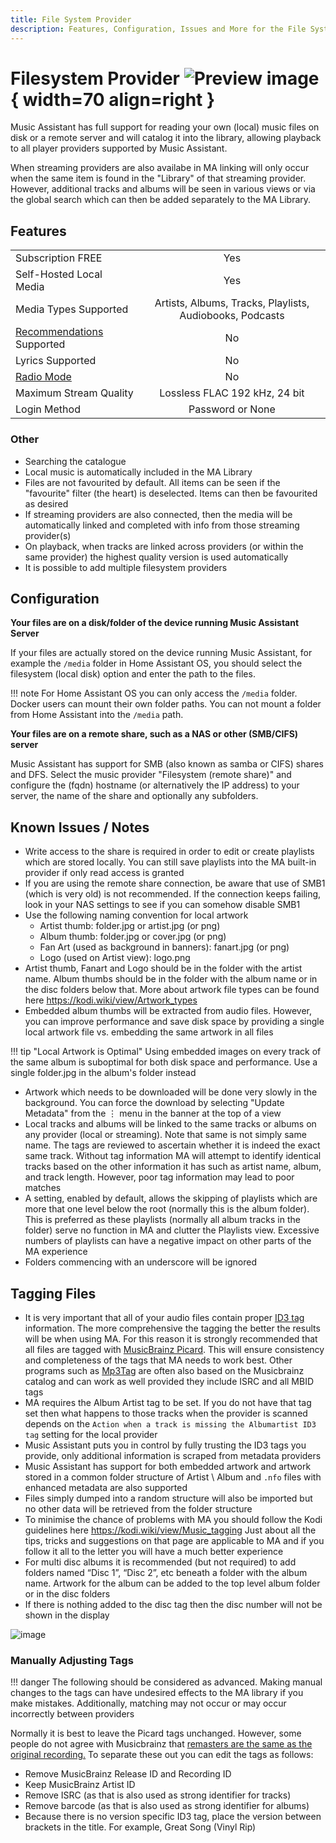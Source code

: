 ```yaml
---
title: File System Provider
description: Features, Configuration, Issues and More for the File System Player Provider
---
```


# Filesystem Provider ![Preview image](../assets/icons/localfiles-icon.png){ width=70 align=right }

Music Assistant has full support for reading your own (local) music files on disk or a remote server and will catalog it into the library, allowing playback to all player providers supported by Music Assistant. 

When streaming providers are also availabe in MA linking will only occur when the same item is found in the "Library" of that streaming provider. However, additional tracks and albums will be seen in various views or via the global search which can then be added separately to the MA Library.

## Features

|           |                     |
|:-----------------------|:---------------------:|
| Subscription FREE | Yes |
| Self-Hosted Local Media   | Yes |
| Media Types Supported | Artists, Albums, Tracks, Playlists, Audiobooks, Podcasts |
| [Recommendations](../ui.md#view-home) Supported | No |
| Lyrics Supported | No |
| [Radio Mode](../ui.md#track-menu) | No |
| Maximum Stream Quality | Lossless FLAC 192 kHz, 24 bit |
| Login Method | Password or None |

### Other

- Searching the catalogue
- Local music is automatically included in the MA Library
- Files are not favourited by default. All items can be seen if the "favourite" filter (the heart) is deselected. Items can then be favourited as desired
- If streaming providers are also connected, then the media will be automatically linked and completed with info from those streaming provider(s)
- On playback, when tracks are linked across providers (or within the same provider) the highest quality version is used automatically
- It is possible to add multiple filesystem providers

## Configuration

**Your files are on a disk/folder of the device running Music Assistant Server**

If your files are actually stored on the device running Music Assistant, for example the `/media` folder in Home Assistant OS, you should select the filesystem (local disk) option and enter the path to the files. 

!!! note
    For Home Assistant OS you can only access the `/media` folder. Docker users can mount their own folder paths. You can not mount a folder from Home Assistant into the `/media` path.

**Your files are on a remote share, such as a NAS or other (SMB/CIFS) server**

Music Assistant has support for SMB (also known as samba or CIFS) shares and DFS. Select the music provider "Filesystem (remote share)" and configure the (fqdn) hostname (or alternatively the IP address) to your server, the name of the share and optionally any subfolders.

## Known Issues / Notes

- Write access to the share is required in order to edit or create playlists which are stored locally. You can still save playlists into the MA built-in provider if only read access is granted
- If you are using the remote share connection, be aware that use of SMB1 (which is very old) is not recommended. If the connection keeps failing, look in your NAS settings to see if you can somehow disable SMB1
- Use the following naming convention for local artwork
    - Artist thumb: folder.jpg or artist.jpg (or png)
    - Album thumb: folder.jpg or cover.jpg (or png)
    - Fan Art (used as background in banners): fanart.jpg (or png)
    - Logo (used on Artist view): logo.png
- Artist thumb, Fanart and Logo should be in the folder with the artist name. Album thumbs should be in the folder with the album name or in the disc folders below that. More about artwork file types can be found here https://kodi.wiki/view/Artwork_types
- Embedded album thumbs will be extracted from audio files. However, you can improve performance and save disk space by providing a single local artwork file vs. embedding the same artwork in all files

!!! tip "Local Artwork is Optimal" 
    Using embedded images on every track of the same album is suboptimal for both disk space and performance. Use a single folder.jpg in the album's folder instead

- Artwork which needs to be downloaded will be done very slowly in the background. You can force the download by selecting "Update Metadata" from the ⋮ menu in the banner at the top of a view
- Local tracks and albums will be linked to the same tracks or albums on any provider (local or streaming). Note that same is not simply same name. The tags are reviewed to ascertain whether it is indeed the exact same track. Without tag information MA will attempt to identify identical tracks based on the other information it has such as artist name, album, and track length. However, poor tag information may lead to poor matches
- A setting, enabled by default, allows the skipping of playlists which are more that one level below the root (normally this is the album folder). This is preferred as these playlists (normally all album tracks in the folder) serve no function in MA and clutter the Playlists view. Excessive numbers of playlists can have a negative impact on other parts of the MA experience
- Folders commencing with an underscore will be ignored
  
## Tagging Files 

- It is very important that all of your audio files contain proper [ID3 tag](https://en.wikipedia.org/wiki/ID3) information. The more comprehensive the tagging the better the results will be when using MA. For this reason it is strongly recommended that all files are tagged with [MusicBrainz Picard](https://picard.musicbrainz.org). This will ensure consistency and completeness of the tags that MA needs to work best. Other programs such as [Mp3Tag](https://www.mp3tag.de/en/) are often also based on the Musicbrainz catalog and can work as well provided they include ISRC and all MBID tags
- MA requires the Album Artist tag to be set. If you do not have that tag set then what happens to those tracks when the provider is scanned depends on the `Action when a track is missing the Albumartist ID3 tag` setting for the local provider 
- Music Assistant puts you in control by fully trusting the ID3 tags you provide, only additional information is scraped from metadata providers
- Music Assistant has support for both embedded artwork and artwork stored in a common folder structure of Artist \ Album and `.nfo` files with enhanced metadata are also supported
- Files simply dumped into a random structure will also be imported but no other data will be retrieved from the folder structure
- To minimise the chance of problems with MA you should follow the Kodi guidelines here https://kodi.wiki/view/Music_tagging Just about all the tips, tricks and suggestions on that page are applicable to MA and if you follow it all to the letter you will have a much better experience
- For multi disc albums it is recommended (but not required) to add folders named “Disc 1”, “Disc 2”, etc beneath a folder with the album name. Artwork for the album can be added to the top level album folder or in the disc folders
- If there is nothing added to the disc tag then the disc number will not be shown in the display

![image](../assets/screenshots/no-disc-tag.png)

### Manually Adjusting Tags

!!! danger
    The following should be considered as advanced. Making manual changes to the tags can have undesired effects to the MA library if you make mistakes. Additionally, matching may not occur or may occur incorrectly between providers

Normally it is best to leave the Picard tags unchanged. However, some people do not agree with Musicbrainz that [remasters are the same as the original recording.](https://musicbrainz.org/doc/Style/Recording#Recordings_with_different_mastering) To separate these out you can edit the tags as follows:

- Remove MusicBrainz Release ID and Recording ID
- Keep MusicBrainz Artist ID
- Remove ISRC (as that is also used as strong identifier for tracks)
- Remove barcode (as that is also used as strong identifier for albums)
- Because there is no version specific ID3 tag, place the version between brackets in the title. For example, Great Song (Vinyl Rip)
